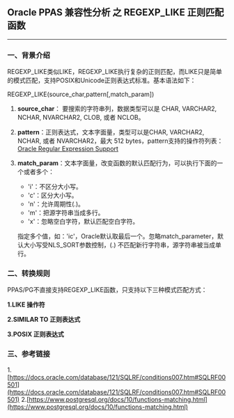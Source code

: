 ## Oracle PPAS 兼容性分析 之 REGEXP_LIKE 正则匹配函数
---

### 一、背景介绍
REGEXP_LIKE类似LIKE，REGEXP_LIKE执行复杂的正则匹配，而LIKE只是简单的模式匹配，支持POSIX和Unicode正则表达式标准。基本语法如下：

  REGEXP_LIKE(source_char,pattern[,match_param])

  1. **source_char**： 要搜索的字符串列，数据类型可以是 CHAR, VARCHAR2, NCHAR, NVARCHAR2, CLOB, 或者 NCLOB。
  2. **pattern**：正则表达式，文本字面量，类型可以是CHAR, VARCHAR2, NCHAR, 或者 NVARCHAR2，最大 512 bytes，pattern支持的操作符列表：[Oracle Regular Expression Support](https://docs.oracle.com/database/121/SQLRF/ap_posix.htm#SQLRF020)
  3. **match_param**：文本字面量，改变函数的默认匹配行为，可以执行下面的一个或者多个：
  
     + 'i'：不区分大小写。
     + 'c'：区分大小写。
     + 'n'：允许周期性(.)。
     + 'm'：把源字符串当成多行。
     + 'x'：忽略空白字符，默认匹配空白字符。
     
     指定多个值，如：'ic'，Oracle默认取最后一个。忽略match_parameter，默认大小写受NLS_SORT参数控制，(.) 不匹配新行字符串，源字符串被当成单行。

### 二、转换规则
PPAS/PG不直接支持REGEXP_LIKE函数，只支持以下三种模式匹配方式：

**1.LIKE 操作符**

**2.SIMILAR TO 正则表达式**

**3.POSIX 正则表达式**






### 三、参考链接
1.[https://docs.oracle.com/database/121/SQLRF/conditions007.htm#SQLRF00501](https://docs.oracle.com/database/121/SQLRF/conditions007.htm#SQLRF00501)
2.[https://www.postgresql.org/docs/10/functions-matching.html](https://www.postgresql.org/docs/10/functions-matching.html)
